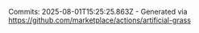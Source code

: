 Commits: 2025-08-01T15:25:25.863Z - Generated via https://github.com/marketplace/actions/artificial-grass
<br>
